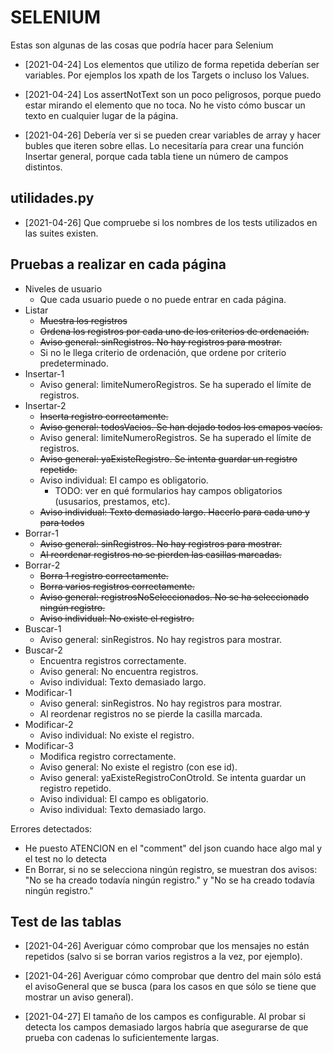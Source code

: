 # SELENIUM

Estas son algunas de las cosas que podría hacer para Selenium

* [2021-04-24] Los elementos que utilizo de forma repetida deberían ser variables. Por ejemplos los xpath de los Targets o incluso los Values.

* [2021-04-24] Los assertNotText son un poco peligrosos, porque puedo estar mirando el elemento que no toca. No he visto cómo buscar un texto en cualquier lugar de la página.

* [2021-04-26] Debería ver si se pueden crear variables de array y hacer bubles que iteren sobre ellas. Lo necesitaría para crear una función Insertar general, porque cada tabla tiene un número de campos distintos.

## utilidades.py

* [2021-04-26] Que compruebe si los nombres de los tests utilizados en las suites existen.

## Pruebas a realizar en cada página
- Niveles de usuario
  - Que cada usuario puede o no puede entrar en cada página.
- Listar
  - <s>Muestra los registros</s>
  - <s>Ordena los registros por cada uno de los criterios de ordenación.</s>
  - <s>Aviso general: sinRegistros. No hay registros para mostrar.</s>
  - Si no le llega criterio de ordenación, que ordene por criterio predeterminado.
- Insertar-1
  - Aviso general: limiteNumeroRegistros. Se ha superado el límite de registros.
- Insertar-2
  - <s>Inserta registro correctamente.</s>
  - <s>Aviso general: todosVacios. Se han dejado todos los cmapos vacíos.</s>
  - Aviso general: limiteNumeroRegistros. Se ha superado el límite de registros.
  - <s>Aviso general: yaExisteRegistro. Se intenta guardar un registro repetido.</s>
  - Aviso individual: El campo es obligatorio.
    - TODO: ver en qué formularios hay campos obligatorios (ususarios, prestamos, etc).
  - <s>Aviso individual: Texto demasiado largo. Hacerlo para cada uno y para todos</s>
- Borrar-1
  - <s>Aviso general: sinRegistros. No hay registros para mostrar.</s>
  - <s>Al reordenar registros no se pierden las casillas marcadas.</s>
- Borrar-2
  - <s>Borra 1 registro correctamente.</s>
  - <s>Borra varios registros correctamente.</s>
  - <s>Aviso general: registrosNoSeleccionados. No se ha seleccionado ningún registro.</s>
  - <s>Aviso individual: No existe el registro.</s>
- Buscar-1
  - Aviso general: sinRegistros. No hay registros para mostrar.
- Buscar-2
  - Encuentra registros correctamente.
  - Aviso general: No encuentra registros.
  - Aviso individual: Texto demasiado largo.
- Modificar-1
  - Aviso general: sinRegistros. No hay registros para mostrar.
  - Al reordenar registros no se pierde la casilla marcada.
- Modificar-2
  - Aviso individual: No existe el registro.
- Modificar-3
  - Modifica registro correctamente.
  - Aviso general: No existe el registro (con ese id).
  - Aviso general: yaExisteRegistroConOtroId. Se intenta guardar un registro repetido.
  - Aviso individual: El campo es obligatorio.
  - Aviso individual: Texto demasiado largo.

Errores detectados:
  - He puesto ATENCION en el "comment" del json cuando hace algo mal y el test no lo detecta
  - En Borrar, si no se selecciona ningún registro, se muestran dos avisos: "No se ha creado todavía ningún registro." y "No se ha creado todavía ningún registro."


## Test de las tablas

* [2021-04-26] Averiguar cómo comprobar que los mensajes no están repetidos (salvo si se borran varios registros a la vez, por ejemplo).

* [2021-04-26] Averiguar cómo comprobar que dentro del main sólo está el avisoGeneral que se busca (para los casos en que sólo se tiene que mostrar un aviso general).

* [2021-04-27] El tamaño de los campos es configurable. Al probar si detecta los campos demasiado largos habría que asegurarse de que prueba con cadenas lo suficientemente largas.

